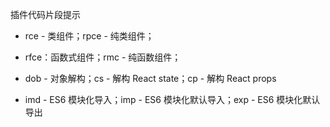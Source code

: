 插件代码片段提示 

- rce - 类组件；rpce - 纯类组件；
- rfce：函数式组件；rmc - 纯函数组件；

- dob - 对象解构；cs - 解构 React state；cp - 解构 React props

- imd - ES6 模块化导入；imp - ES6 模块化默认导入；exp - ES6 模块化默认导出
